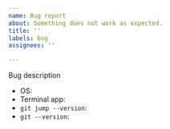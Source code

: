 ```yaml
---
name: Bug report
about: Something does not work as expected.
title: ''
labels: bug
assignees: ''

---
```


Bug description

- OS:
- Terminal app:
- `git jump --version`: 
- `git --version`:

